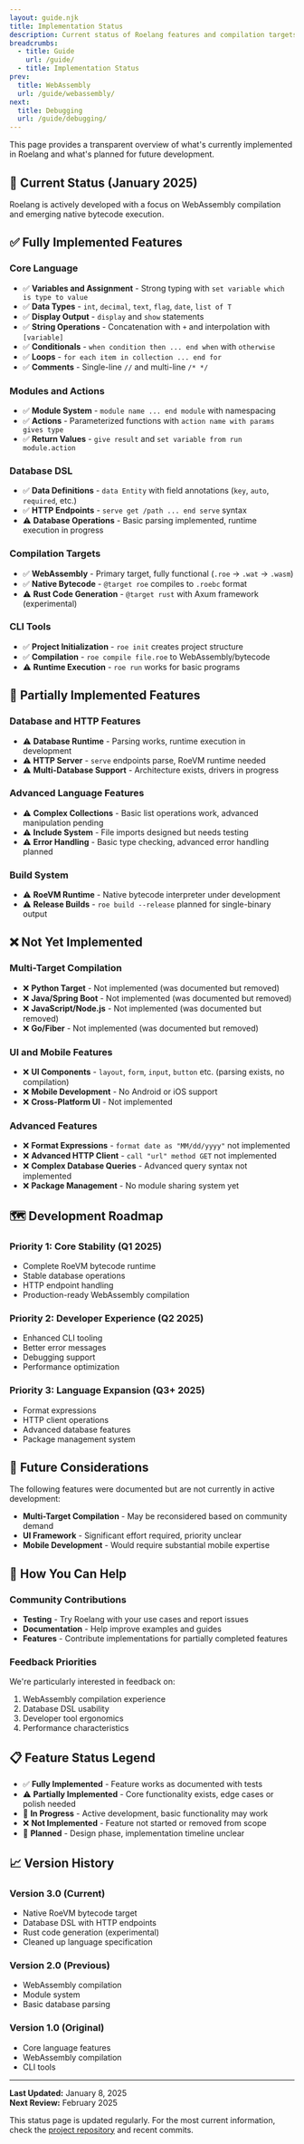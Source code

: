 ```yaml
---
layout: guide.njk
title: Implementation Status
description: Current status of Roelang features and compilation targets.
breadcrumbs:
  - title: Guide
    url: /guide/
  - title: Implementation Status
prev:
  title: WebAssembly
  url: /guide/webassembly/
next:
  title: Debugging
  url: /guide/debugging/
---
```


This page provides a transparent overview of what's currently implemented in Roelang and what's planned for future development.

## 🎯 Current Status (January 2025)

Roelang is actively developed with a focus on WebAssembly compilation and emerging native bytecode execution.

## ✅ Fully Implemented Features

### Core Language
- ✅ **Variables and Assignment** - Strong typing with `set variable which is type to value`
- ✅ **Data Types** - `int`, `decimal`, `text`, `flag`, `date`, `list of T`
- ✅ **Display Output** - `display` and `show` statements
- ✅ **String Operations** - Concatenation with `+` and interpolation with `[variable]`
- ✅ **Conditionals** - `when condition then ... end when` with `otherwise`
- ✅ **Loops** - `for each item in collection ... end for`
- ✅ **Comments** - Single-line `//` and multi-line `/* */`

### Modules and Actions
- ✅ **Module System** - `module name ... end module` with namespacing
- ✅ **Actions** - Parameterized functions with `action name with params gives type`
- ✅ **Return Values** - `give result` and `set variable from run module.action`

### Database DSL
- ✅ **Data Definitions** - `data Entity` with field annotations (`key`, `auto`, `required`, etc.)
- ✅ **HTTP Endpoints** - `serve get /path ... end serve` syntax
- ⚠️ **Database Operations** - Basic parsing implemented, runtime execution in progress

### Compilation Targets
- ✅ **WebAssembly** - Primary target, fully functional (`.roe` → `.wat` → `.wasm`)
- ✅ **Native Bytecode** - `@target roe` compiles to `.roebc` format
- ⚠️ **Rust Code Generation** - `@target rust` with Axum framework (experimental)

### CLI Tools
- ✅ **Project Initialization** - `roe init` creates project structure
- ✅ **Compilation** - `roe compile file.roe` to WebAssembly/bytecode
- ⚠️ **Runtime Execution** - `roe run` works for basic programs

## 🚧 Partially Implemented Features

### Database and HTTP Features
- ⚠️ **Database Runtime** - Parsing works, runtime execution in development
- ⚠️ **HTTP Server** - `serve` endpoints parse, RoeVM runtime needed
- ⚠️ **Multi-Database Support** - Architecture exists, drivers in progress

### Advanced Language Features
- ⚠️ **Complex Collections** - Basic list operations work, advanced manipulation pending
- ⚠️ **Include System** - File imports designed but needs testing
- ⚠️ **Error Handling** - Basic type checking, advanced error handling planned

### Build System
- ⚠️ **RoeVM Runtime** - Native bytecode interpreter under development
- ⚠️ **Release Builds** - `roe build --release` planned for single-binary output

## ❌ Not Yet Implemented

### Multi-Target Compilation
- ❌ **Python Target** - Not implemented (was documented but removed)
- ❌ **Java/Spring Boot** - Not implemented (was documented but removed)
- ❌ **JavaScript/Node.js** - Not implemented (was documented but removed)
- ❌ **Go/Fiber** - Not implemented (was documented but removed)

### UI and Mobile Features
- ❌ **UI Components** - `layout`, `form`, `input`, `button` etc. (parsing exists, no compilation)
- ❌ **Mobile Development** - No Android or iOS support
- ❌ **Cross-Platform UI** - Not implemented

### Advanced Features
- ❌ **Format Expressions** - `format date as "MM/dd/yyyy"` not implemented
- ❌ **Advanced HTTP Client** - `call "url" method GET` not implemented
- ❌ **Complex Database Queries** - Advanced query syntax not implemented
- ❌ **Package Management** - No module sharing system yet

## 🗺️ Development Roadmap

### Priority 1: Core Stability (Q1 2025)
- Complete RoeVM bytecode runtime
- Stable database operations
- HTTP endpoint handling
- Production-ready WebAssembly compilation

### Priority 2: Developer Experience (Q2 2025)
- Enhanced CLI tooling
- Better error messages
- Debugging support
- Performance optimization

### Priority 3: Language Expansion (Q3+ 2025)
- Format expressions
- HTTP client operations
- Advanced database features
- Package management system

## 💭 Future Considerations

The following features were documented but are not currently in active development:

- **Multi-Target Compilation** - May be reconsidered based on community demand
- **UI Framework** - Significant effort required, priority unclear
- **Mobile Development** - Would require substantial mobile expertise

## 🚀 How You Can Help

### Community Contributions
- **Testing** - Try Roelang with your use cases and report issues
- **Documentation** - Help improve examples and guides
- **Features** - Contribute implementations for partially completed features

### Feedback Priorities
We're particularly interested in feedback on:
1. WebAssembly compilation experience
2. Database DSL usability
3. Developer tool ergonomics
4. Performance characteristics

## 📋 Feature Status Legend

- ✅ **Fully Implemented** - Feature works as documented with tests
- ⚠️ **Partially Implemented** - Core functionality exists, edge cases or polish needed
- 🚧 **In Progress** - Active development, basic functionality may work
- ❌ **Not Implemented** - Feature not started or removed from scope
- 💭 **Planned** - Design phase, implementation timeline unclear

## 📈 Version History

### Version 3.0 (Current)
- Native RoeVM bytecode target
- Database DSL with HTTP endpoints
- Rust code generation (experimental)
- Cleaned up language specification

### Version 2.0 (Previous)
- WebAssembly compilation
- Module system
- Basic database parsing

### Version 1.0 (Original)
- Core language features
- WebAssembly compilation
- CLI tools

---

**Last Updated:** January 8, 2025  
**Next Review:** February 2025

This status page is updated regularly. For the most current information, check the [project repository](https://github.com/roe-lang/roelang-installer) and recent commits.